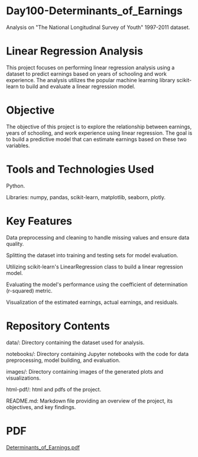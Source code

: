 # Day100-Determinants_of_Earnings
Analysis on "The National Longitudinal Survey of Youth" 1997-2011 dataset.

# Linear Regression Analysis
This project focuses on performing linear regression analysis using a dataset to predict earnings based on years of schooling and work experience. The analysis utilizes the popular machine learning library scikit-learn to build and evaluate a linear regression model.

# Objective
The objective of this project is to explore the relationship between earnings, years of schooling, and work experience using linear regression. The goal is to build a predictive model that can estimate earnings based on these two variables.

# Tools and Technologies Used
Python.

Libraries: numpy, pandas, scikit-learn, matplotlib, seaborn, plotly.

# Key Features
Data preprocessing and cleaning to handle missing values and ensure data quality.

Splitting the dataset into training and testing sets for model evaluation.

Utilizing scikit-learn's LinearRegression class to build a linear regression model.

Evaluating the model's performance using the coefficient of determination (r-squared) metric.

Visualization of the estimated earnings, actual earnings, and residuals.

# Repository Contents

data/: Directory containing the dataset used for analysis.

notebooks/: Directory containing Jupyter notebooks with the code for data preprocessing, model building, and evaluation.

images/: Directory containing images of the generated plots and visualizations.

html-pdf/: html and pdfs of the project.

README.md: Markdown file providing an overview of the project, its objectives, and key findings.

# PDF
[Determinants_of_Earnings.pdf](https://github.com/batgit39/Day100-Determinants_of_Earnings/files/11856670/Determinants_of_Earnings.pdf)
